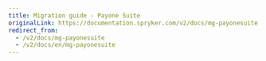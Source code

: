 ```yaml
---
title: Migration guide - Payone Suite
originalLink: https://documentation.spryker.com/v2/docs/mg-payonesuite
redirect_from:
  - /v2/docs/mg-payonesuite
  - /v2/docs/en/mg-payonesuite
---
```



